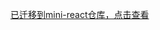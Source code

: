 [已迁移到mini-react仓库，点击查看](https://github.com/lizuncong/mini-react/blob/master/docs/react%E5%90%88%E6%88%90%E4%BA%8B%E4%BB%B6.md)